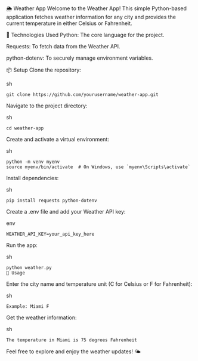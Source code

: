 🌦️ Weather App
Welcome to the Weather App! This simple Python-based application fetches weather information for any city and provides the current temperature in either Celsius or Fahrenheit.

🚀 Technologies Used
Python: The core language for the project.

Requests: To fetch data from the Weather API.

python-dotenv: To securely manage environment variables.

📦 Setup
Clone the repository:


sh
```
git clone https://github.com/yourusername/weather-app.git
```
Navigate to the project directory:

sh
```
cd weather-app
```
Create and activate a virtual environment:

sh
```
python -m venv myenv
source myenv/bin/activate  # On Windows, use `myenv\Scripts\activate`
```
Install dependencies:

sh
```
pip install requests python-dotenv
```
Create a .env file and add your Weather API key:

env
```
WEATHER_API_KEY=your_api_key_here
```
Run the app:

sh
```
python weather.py
📖 Usage
```
Enter the city name and temperature unit (C for Celsius or F for Fahrenheit):

sh
```
Example: Miami F
```
Get the weather information:

sh
```
The temperature in Miami is 75 degrees Fahrenheit
```
Feel free to explore and enjoy the weather updates! 🌤️
